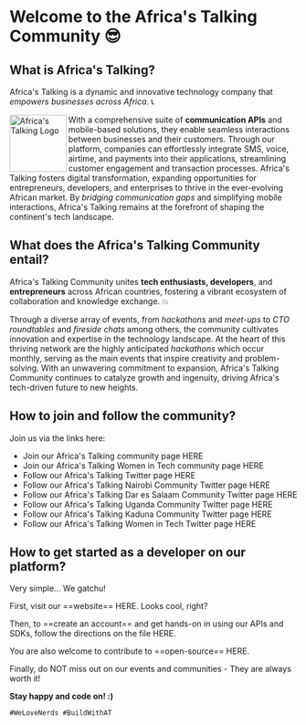# Welcome to the Africa's Talking Community :sunglasses:

## What is Africa's Talking?

Africa's Talking is a dynamic and innovative technology company that *empowers businesses across Africa*. :telephone_receiver: 

<img align="left" width="100" height="100" alt="Africa's Talking Logo" src="https://external-content.duckduckgo.com/iu/?u=https%3A%2F%2Fs3.amazonaws.com%2Fstartuplist.africa%2Fstartups%2Fafricas-talking%2Fafricas-talking-logo.png&f=1&nofb=1&ipt=5730c85b2c3592749426564a26e8c381e8378696e31e7cfae405d827659d1b5b&ipo=images">

With a comprehensive suite of **communication APIs** and mobile-based solutions, they enable seamless interactions between businesses and their customers. Through our platform, companies can effortlessly integrate SMS, voice, airtime, and payments into their applications, streamlining customer engagement and transaction processes. Africa's Talking fosters digital transformation, expanding opportunities for entrepreneurs, developers, and enterprises to thrive in the ever-evolving African market. By *bridging communication gaps* and simplifying mobile interactions, Africa's Talking remains at the forefront of shaping the continent's tech landscape.

## What does the Africa's Talking Community entail?

Africa's Talking Community unites **tech enthusiasts, developers**, and **entrepreneurs** across African countries, fostering a vibrant ecosystem of collaboration and knowledge exchange. :collision: 

Through a diverse array of events, from *hackathons* and *meet-ups* to *CTO roundtables* and *fireside chats* among others, the community cultivates innovation and expertise in the technology landscape. At the heart of this thriving network are the highly anticipated *hackathons* which occur monthly, serving as the main events that inspire creativity and problem-solving. With an unwavering commitment to expansion, Africa's Talking Community continues to catalyze growth and ingenuity, driving Africa's tech-driven future to new heights.

## How to join and follow the community? 

Join us via the links here: 

- Join our Africa's Talking community page HERE
- Join our Africa's Talking Women in Tech community page HERE
- Follow our Africa's Talking Twitter page HERE
- Follow our Africa's Talking Nairobi Community Twitter page HERE
- Follow our Africa's Talking Dar es Salaam Community Twitter page HERE
- Follow our Africa's Talking Uganda Community Twitter page HERE
- Follow our Africa's Talking Kaduna Community Twitter page HERE
- Follow our Africa's Talking Women in Tech Twitter page HERE

## How to get started as a developer on our platform?

Very simple... We gatchu!

First, visit our ==website== HERE. Looks cool, right?

Then, to ==create an account== and get hands-on in using our APIs and SDKs, follow the directions on the file HERE. 

You are also welcome to contribute to ==open-source== HERE.

Finally, do NOT miss out on our events and communities - They are always worth it!

**Stay happy and code on! :)**

```
#WeLoveNerds #BuildWithAT
```